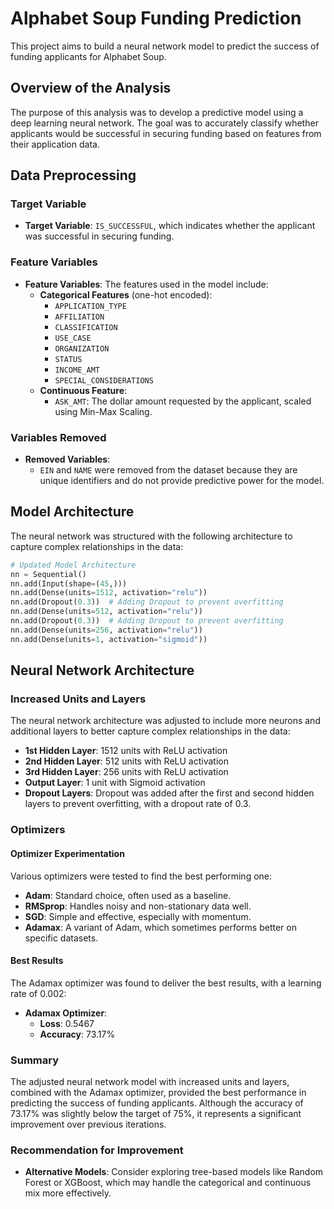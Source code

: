 # Alphabet Soup Funding Prediction

This project aims to build a neural network model to predict the success of funding applicants for Alphabet Soup.

## Overview of the Analysis

The purpose of this analysis was to develop a predictive model using a deep learning neural network. The goal was to accurately classify whether applicants would be successful in securing funding based on features from their application data.

## Data Preprocessing

### Target Variable
- **Target Variable**: `IS_SUCCESSFUL`, which indicates whether the applicant was successful in securing funding.

### Feature Variables
- **Feature Variables**: The features used in the model include:
  - **Categorical Features** (one-hot encoded):
    - `APPLICATION_TYPE`
    - `AFFILIATION`
    - `CLASSIFICATION`
    - `USE_CASE`
    - `ORGANIZATION`
    - `STATUS`
    - `INCOME_AMT`
    - `SPECIAL_CONSIDERATIONS`
  - **Continuous Feature**:
    - `ASK_AMT`: The dollar amount requested by the applicant, scaled using Min-Max Scaling.

### Variables Removed
- **Removed Variables**: 
  - `EIN` and `NAME` were removed from the dataset because they are unique identifiers and do not provide predictive power for the model.

## Model Architecture

The neural network was structured with the following architecture to capture complex relationships in the data:

```python
# Updated Model Architecture
nn = Sequential()
nn.add(Input(shape=(45,)))
nn.add(Dense(units=1512, activation="relu"))
nn.add(Dropout(0.3))  # Adding Dropout to prevent overfitting
nn.add(Dense(units=512, activation="relu"))
nn.add(Dropout(0.3))  # Adding Dropout to prevent overfitting
nn.add(Dense(units=256, activation="relu"))
nn.add(Dense(units=1, activation="sigmoid"))
````

## Neural Network Architecture

### Increased Units and Layers
The neural network architecture was adjusted to include more neurons and additional layers to better capture complex relationships in the data:

- **1st Hidden Layer**: 1512 units with ReLU activation
- **2nd Hidden Layer**: 512 units with ReLU activation
- **3rd Hidden Layer**: 256 units with ReLU activation
- **Output Layer**: 1 unit with Sigmoid activation
- **Dropout Layers**: Dropout was added after the first and second hidden layers to prevent overfitting, with a dropout rate of 0.3.

### Optimizers

#### Optimizer Experimentation
Various optimizers were tested to find the best performing one:

- **Adam**: Standard choice, often used as a baseline.
- **RMSprop**: Handles noisy and non-stationary data well.
- **SGD**: Simple and effective, especially with momentum.
- **Adamax**: A variant of Adam, which sometimes performs better on specific datasets.

#### Best Results
The Adamax optimizer was found to deliver the best results, with a learning rate of 0.002:

- **Adamax Optimizer**:
  - **Loss**: 0.5467
  - **Accuracy**: 73.17%

### Summary
The adjusted neural network model with increased units and layers, combined with the Adamax optimizer, provided the best performance in predicting the success of funding applicants. Although the accuracy of 73.17% was slightly below the target of 75%, it represents a significant improvement over previous iterations.

### Recommendation for Improvement
- **Alternative Models**: Consider exploring tree-based models like Random Forest or XGBoost, which may handle the categorical and continuous mix more effectively.
